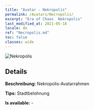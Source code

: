 ```yaml
---
title: "Avatar - Nekropolis"
permalink: /Avatars/Necropolis/
excerpt: "Era of Chaos  Nekropolis"
last_modified_at: 2021-05-18
locale: de
ref: "Necropolis.md"
toc: false
classes: wide
---
```

 ![Nekropolis](/images/a/avatarFrame_13.png)

## Details

 **Beschreibung:** Nekropolis-Avatarrahmen 

 **Tips:** Stadtbelohnung 

 **Is available:**  - 

